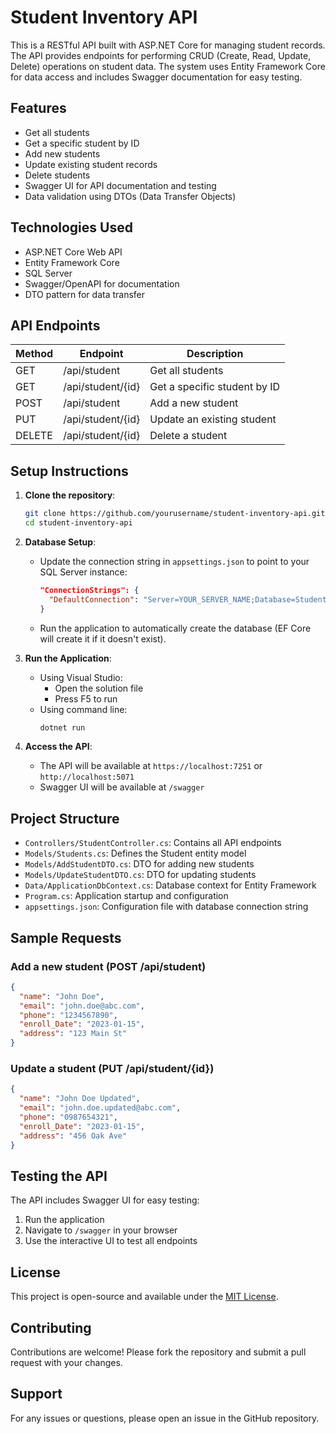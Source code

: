 # Student Inventory API
This is a RESTful API built with ASP.NET Core for managing student records. The API provides endpoints for performing CRUD (Create, Read, Update, Delete) operations on student data. The system uses Entity Framework Core for data access and includes Swagger documentation for easy testing.

## Features

- Get all students
- Get a specific student by ID
- Add new students
- Update existing student records
- Delete students
- Swagger UI for API documentation and testing
- Data validation using DTOs (Data Transfer Objects)

## Technologies Used

- ASP.NET Core Web API
- Entity Framework Core
- SQL Server
- Swagger/OpenAPI for documentation
- DTO pattern for data transfer

## API Endpoints

| Method | Endpoint                | Description                          |
|--------|-------------------------|--------------------------------------|
| GET    | /api/student            | Get all students                     |
| GET    | /api/student/{id}       | Get a specific student by ID         |
| POST   | /api/student            | Add a new student                    |
| PUT    | /api/student/{id}       | Update an existing student           |
| DELETE | /api/student/{id}       | Delete a student                     |


## Setup Instructions

1. **Clone the repository**:
   ```bash
   git clone https://github.com/yourusername/student-inventory-api.git
   cd student-inventory-api
   ```

2. **Database Setup**:
   - Update the connection string in `appsettings.json` to point to your SQL Server instance:
     ```json
     "ConnectionStrings": {
       "DefaultConnection": "Server=YOUR_SERVER_NAME;Database=Students;Trusted_Connection=True;TrustServerCertificate=True;"
     }
     ```
   - Run the application to automatically create the database (EF Core will create it if it doesn't exist).

3. **Run the Application**:
   - Using Visual Studio:
     - Open the solution file
     - Press F5 to run
   - Using command line:
     ```bash
     dotnet run
     ```

4. **Access the API**:
   - The API will be available at `https://localhost:7251` or `http://localhost:5071`
   - Swagger UI will be available at `/swagger`

## Project Structure

- `Controllers/StudentController.cs`: Contains all API endpoints
- `Models/Students.cs`: Defines the Student entity model
- `Models/AddStudentDTO.cs`: DTO for adding new students
- `Models/UpdateStudentDTO.cs`: DTO for updating students
- `Data/ApplicationDbContext.cs`: Database context for Entity Framework
- `Program.cs`: Application startup and configuration
- `appsettings.json`: Configuration file with database connection string

## Sample Requests

### Add a new student (POST /api/student)
```json
{
  "name": "John Doe",
  "email": "john.doe@abc.com",
  "phone": "1234567890",
  "enroll_Date": "2023-01-15",
  "address": "123 Main St"
}
```

### Update a student (PUT /api/student/{id})
```json
{
  "name": "John Doe Updated",
  "email": "john.doe.updated@abc.com",
  "phone": "0987654321",
  "enroll_Date": "2023-01-15",
  "address": "456 Oak Ave"
}
```

## Testing the API

The API includes Swagger UI for easy testing:
1. Run the application
2. Navigate to `/swagger` in your browser
3. Use the interactive UI to test all endpoints

## License

This project is open-source and available under the [MIT License](LICENSE).

## Contributing

Contributions are welcome! Please fork the repository and submit a pull request with your changes.

## Support

For any issues or questions, please open an issue in the GitHub repository.
